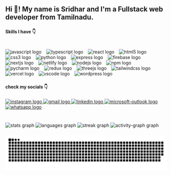 <br clear="both">

<h2 align="left">Hi 👋! My name is Sridhar and I'm a Fullstack web developer from Tamilnadu.</h2>

###

<h4 align="left">Skills I have 👇</h4>

###

<br clear="both">

<div align="left">
  <img src="https://img.shields.io/badge/JavaScript-F7DF1E?logo=javascript&logoColor=black&style=for-the-badge" height="27" alt="javascript logo"  />
  <img width="7" />
  <img src="https://img.shields.io/badge/TypeScript-3178C6?logo=typescript&logoColor=white&style=for-the-badge" height="27" alt="typescript logo"  />
  <img width="7" />
  <img src="https://img.shields.io/badge/React-61DAFB?logo=react&logoColor=black&style=for-the-badge" height="27" alt="react logo"  />
  <img width="7" />
  <img src="https://img.shields.io/badge/HTML5-E34F26?logo=html5&logoColor=white&style=for-the-badge" height="27" alt="html5 logo"  />
  <img width="7" />
  <img src="https://img.shields.io/badge/CSS3-1572B6?logo=css3&logoColor=white&style=for-the-badge" height="27" alt="css3 logo"  />
  <img width="7" />
  <img src="https://img.shields.io/badge/Python-3776AB?logo=python&logoColor=white&style=for-the-badge" height="27" alt="python logo"  />
  <img width="7" />
  <img src="https://img.shields.io/badge/Express-000000?logo=express&logoColor=white&style=for-the-badge" height="27" alt="express logo"  />
  <img width="7" />
  <img src="https://img.shields.io/badge/Firebase-FFCA28?logo=firebase&logoColor=black&style=for-the-badge" height="27" alt="firebase logo"  />
  <img width="7" />
  <img src="https://img.shields.io/badge/Next.js-000000?logo=nextdotjs&logoColor=white&style=for-the-badge" height="27" alt="nextjs logo"  />
  <img width="7" />
  <img src="https://img.shields.io/badge/Netlify-00C7B7?logo=netlify&logoColor=black&style=for-the-badge" height="27" alt="netlify logo"  />
  <img width="7" />
  <img src="https://img.shields.io/badge/Node.js-339933?logo=nodedotjs&logoColor=white&style=for-the-badge" height="27" alt="nodejs logo"  />
  <img width="7" />
  <img src="https://img.shields.io/badge/npm-CB3837?logo=npm&logoColor=white&style=for-the-badge" height="27" alt="npm logo"  />
  <img width="7" />
  <img src="https://img.shields.io/badge/PyCharm-000000?logo=pycharm&logoColor=white&style=for-the-badge" height="27" alt="pycharm logo"  />
  <img width="7" />
  <img src="https://img.shields.io/badge/Redux-764ABC?logo=redux&logoColor=white&style=for-the-badge" height="27" alt="redux logo"  />
  <img width="7" />
  <img src="https://img.shields.io/badge/Three.js-000000?logo=threedotjs&logoColor=white&style=for-the-badge" height="27" alt="threejs logo"  />
  <img width="7" />
  <img src="https://img.shields.io/badge/Tailwind CSS-06B6D4?logo=tailwindcss&logoColor=black&style=for-the-badge" height="27" alt="tailwindcss logo"  />
  <img width="7" />
  <img src="https://img.shields.io/badge/Vercel-000000?logo=vercel&logoColor=white&style=for-the-badge" height="27" alt="vercel logo"  />
  <img width="7" />
  <img src="https://img.shields.io/badge/Visual Studio Code-007ACC?logo=visualstudiocode&logoColor=white&style=for-the-badge" height="27" alt="vscode logo"  />
  <img width="7" />
  <img src="https://img.shields.io/badge/WordPress-21759B?logo=wordpress&logoColor=white&style=for-the-badge" height="27" alt="wordpress logo"  />
</div>

###

<h4 align="left">check my socials 👇</h4>

###

<div align="left">
  <a href="https://www.instagram.com/sridhar._.official" target="_blank">
    <img src="https://img.shields.io/static/v1?message=Instagram&logo=instagram&label=&color=E4405F&logoColor=white&labelColor=&style=flat" height="30" alt="instagram logo"  />
  </a>
  <a href="mailto:sridhar22122002@gmail.com" target="_blank">
    <img src="https://img.shields.io/static/v1?message=Gmail&logo=gmail&label=&color=D14836&logoColor=white&labelColor=&style=flat" height="30" alt="gmail logo"  />
  </a>
  <a href="https://www.linkedin.com/in/sridhar-egambaram-1720721a8/" target="_blank">
    <img src="https://img.shields.io/static/v1?message=LinkedIn&logo=linkedin&label=&color=0077B5&logoColor=white&labelColor=&style=flat" height="30" alt="linkedin logo"  />
  </a>
  <a href="mailto:sridhar211@outlook.com" target="_blank">
    <img src="https://img.shields.io/static/v1?message=Outlook&logo=microsoft-outlook&label=&color=0078D4&logoColor=white&labelColor=&style=flat" height="30" alt="microsoft-outlook logo"  />
  </a>
  <a href="wa.me/9843849354" target="_blank">
    <img src="https://img.shields.io/static/v1?message=Whatsapp&logo=whatsapp&label=&color=25D366&logoColor=white&labelColor=&style=flat" height="30" alt="whatsapp logo"  />
  </a>
</div>

###

<br clear="both">

<div align="left">
  <img src="https://github-readme-stats.vercel.app/api?username=Sridhar-FullStack-Dev&hide_title=false&hide_rank=false&show_icons=true&include_all_commits=true&count_private=true&disable_animations=false&theme=dark&locale=en&hide_border=true&order=1" height="150" alt="stats graph"  />
  <img src="https://github-readme-stats.vercel.app/api/top-langs?username=Sridhar-FullStack-Dev&locale=en&hide_title=false&layout=compact&card_width=320&langs_count=5&theme=vision-friendly-dark&hide_border=true&order=2" height="150" alt="languages graph"  />
  <img src="https://streak-stats.demolab.com?user=Sridhar-FullStack-Dev&locale=en&mode=daily&theme=default&hide_border=false&border_radius=5&order=3" height="150" alt="streak graph"  />
  <img src="https://github-readme-activity-graph.vercel.app/graph?username=Sridhar-FullStack-Dev&radius=16&theme=arctic&area=true&order=5&bg_color=fff&color=000&title_color=39FF14&line=39FF14&point=000&area_color=39FF14&hide_title=false&hide_border=true" height="200" alt="activity-graph graph"  />
</div>

###

<img src="https://raw.githubusercontent.com/Sridhar-FullStack-Dev/Sridhar-FullStack-Dev/output/snake.svg" alt="Snake animation" />

###
